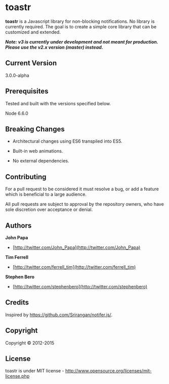 # toastr
**toastr** is a Javascript library for non-blocking notifications. No library is currently required. The goal is to create a simple core library that can be customized and extended.

***Note: v3 is currently under development and not meant for production. Please use the v2.x version (master) instead.***

## Current Version
3.0.0-alpha

## Prerequisites
Tested and built with the versions specified below.

Node 6.6.0

## Breaking Changes

+ Architectural changes using ES6 transpiled into ES5.

+ Built-in web animations.

+ No external dependencies.

## Contributing

For a pull request to be considered it must resolve a bug, or add a feature which is beneficial to a large audience.

All pull requests are subject to approval by the repository owners, who have sole discretion over acceptance or denial.

## Authors
**John Papa**

+ [http://twitter.com/John_Papa](http://twitter.com/John_Papa)

**Tim Ferrell**

+ [http://twitter.com/ferrell_tim](http://twitter.com/ferrell_tim)

**Stephen Bero**

+ [http://twitter.com/stephenbero](http://twitter.com/stephenbero)

## Credits
Inspired by https://github.com/Srirangan/notifer.js/.

## Copyright
Copyright © 2012-2015

## License
toastr is under MIT license - http://www.opensource.org/licenses/mit-license.php
